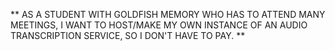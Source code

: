 ** AS A STUDENT WITH GOLDFISH MEMORY WHO HAS TO ATTEND MANY MEETINGS, I WANT TO HOST/MAKE MY OWN INSTANCE OF AN AUDIO TRANSCRIPTION SERVICE, SO I DON'T HAVE TO PAY. **